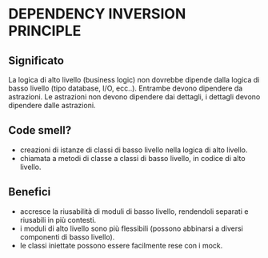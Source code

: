 # DEPENDENCY INVERSION PRINCIPLE

## Significato

La logica di alto livello (business logic) non dovrebbe dipende dalla logica di basso livello (tipo database, I/O, ecc..).
Entrambe devono dipendere da astrazioni. Le astrazioni non devono dipendere dai dettagli, i dettagli devono dipendere dalle astrazioni.

## Code smell?

- creazioni di istanze di classi di basso livello nella logica di alto livello.
- chiamata a metodi di classe a classi di basso livello, in codice di alto livello.

## Benefici

- accresce la riusabilità di moduli di basso livello, rendendoli separati e riusabili in più contesti.
- i moduli di alto livello sono più flessibili (possono abbinarsi a diversi componenti di basso livello).
- le classi iniettate possono essere facilmente rese con i mock.
